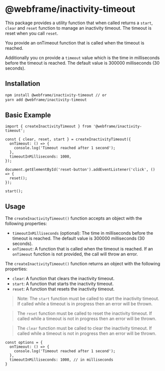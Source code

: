# @webframe/inactivity-timeout

This package provides a utility function that when called returns a `start`, `clear` and `reset` function to manage an inactivity timeout. The timeout is reset when you call `reset`. 

You provide an onTimeout function that is called when the timeout is reached.

Additionally you cn provide a `timeout` value which is the time in milliseconds before the timeout is reached. The default value is 300000 milliseconds (30 seconds).

## Installation

```bash
npm install @webframe/inactivity-timeout // or
yarn add @webframe/inactivity-timeout
```

## Basic Example

```tsx
import { createInactivityTimeout } from '@webframe/inactivity-timeout';

const { clear, reset, start } = createInactivityTimeout({
  onTimeout: () => {
    console.log('Timeout reached after 1 second');
  },
  timeoutInMilliseconds: 1000,
});

document.getElementById('reset-button').addEventListener('click', () => {
  reset();
});

start();
```

## Usage

The `createInactivityTimeout()` function accepts an object with the following properties:

- `timeoutInMilliseconds` (optional): The time in milliseconds before the timeout is reached. The default value is 300000 milliseconds (30 seconds).
- `onTimeout`: A function that is called when the timeout is reached. If an `onTimeout` function is not provided, the call will throw an error.


The `createInactivityTimeout()` function returns an object with the following properties:

- `clear`: A function that clears the inactivity timeout.
- `start`: A function that starts the inactivity timeout.
- `reset`: A function that resets the inactivity timeout.

> Note: The `start` function must be called to start the inactivity timeout. If called while a timeout is in progress then an error will be thrown.

> The `reset` function must be called to reset the inactivity timeout. If called while a timeout is not in progress then an error will be thrown.

> The `clear` function must be called to clear the inactivity timeout. If called while a timeout is not in progress then an error will be thrown.

```tsx
const options = {
  onTimeout: () => {
    console.log('Timeout reached after 1 second');
  },
  timeoutInMilliseconds: 1000, // in milliseconds
}
```
